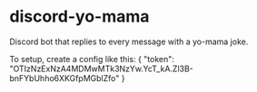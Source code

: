 # discord-yo-mama
Discord bot that replies to every message with a yo-mama joke.

To setup, create a config like this:
{
    "token": "OTIzNzExNzA4MDMwMTk3NzYw.YcT_kA.Zl3B-bnFYbUhho6XKGfpMGblZfo"
}
